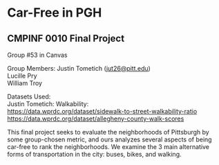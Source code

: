 # Car-Free in PGH
## CMPINF 0010 Final Project
Group #53 in Canvas

Group Members:
Justin Tometich (jut26@pitt.edu)\
Lucille Pry \
William Troy 

Datasets Used:\
Justin Tometich: Walkability:\
https://data.wprdc.org/dataset/sidewalk-to-street-walkability-ratio \
https://data.wprdc.org/dataset/allegheny-county-walk-scores 


This final project seeks to evaluate the neighborhoods of Pittsburgh by some group-chosen metric, and ours analyzes several aspects of being car-free to rank the neighborhoods. We examine the 3 main alternative forms of transportation in the city: buses, bikes, and walking.